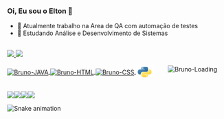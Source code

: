 ### Oi, Eu sou o Elton  👋



- 🔭 Atualmente trabalho na Area de QA com automação de testes
- 🌱 Estudando Análise e Desenvolvimento de Sistemas 


<br>

<div>
  <a href="https://github.com/elton-novais">
  <img height="185em" src="https://github-readme-stats.vercel.app/api?username=elton-novais&border_color=ffffff&title_color=00BFFF&text_color=ffffff&show_icons=true&icon_color=00BFFF&theme=dark&include_all_commits=true&count_private=true"/>
  <img height="185em" src="https://github-readme-stats.vercel.app/api/top-langs/?username=elton-novais&title_color=00BFFF&&langs_count=8&langs_count=7&theme=dark"/>
</div>
  
<div style="display: inline_block"><br>
  
  <img align="center" alt="Bruno-JAVA" height="30" width="40" src="https://cdn.jsdelivr.net/gh/devicons/devicon/icons/java/java-original-wordmark.svg">
  <img align="center" alt="Bruno-HTML" height="30" width="40" src="https://cdn.jsdelivr.net/gh/devicons/devicon/icons/html5/html5-original.svg">
  <img align="center" alt="Bruno-CSS" height="30" width="40" src="https://cdn.jsdelivr.net/gh/devicons/devicon/icons/css3/css3-original.svg">
  <img align="center" alt="Bruno-Python" height="30" width="40" src="https://raw.githubusercontent.com/devicons/devicon/master/icons/python/python-original.svg">
  <img align="right" height="130" width="130" alt="Bruno-Loading" src="https://media.giphy.com/media/9mH5k7ZiXkjtNEQTMU/giphy.gif">
  
  
  ##
  
  <a href="https://www.linkedin.com/in/elton-novais-142997101/" target="_blank"><img align="left" src="https://img.shields.io/badge/-LinkedIn-%230077B5?style=for-the-badge&logo=linkedin&logoColor=white" target="_blank"></a>
  <a href="https://www.instagram.com/eltonfn/" target="_blank"><img align="left" src="https://img.shields.io/badge/Instagram-E4405F?style=for-the-badge&logo=instagram&logoColor=white" target="_blank"></a>
  <a href="https://www.facebook.com/elton.f.novais/" target="_blank"><img align="left" src="https://img.shields.io/badge/Facebook-1877F2?style=for-the-badge&logo=facebook&logoColor=white" target="_blank"></a>
  <a href="https://twitter.com/fernandesnovais/" target="_blank"><img align="left" src="https://img.shields.io/badge/Twitter-1DA1F2?style=for-the-badge&logo=twitter&logoColor=white" target="_blank"></a>
   <br>
  
  
  ![Snake animation](https://github.com/Elton-Novais/brunocominotti/blob/output/github-contribution-grid-snake.svg)
  
 
   
